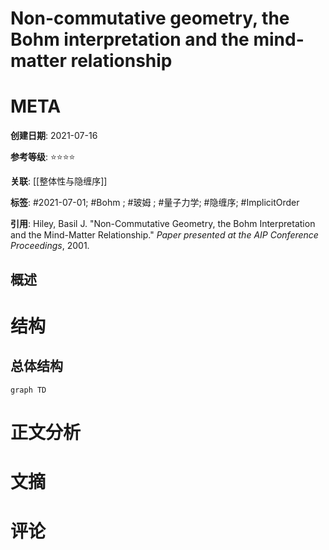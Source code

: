 # Non-commutative geometry, the Bohm interpretation and the mind-matter relationship

# META

**创建日期**: 2021-07-16

**参考等级**: ⭐⭐⭐⭐

**关联**: [[整体性与隐缠序]]

**标签**: #2021-07-01; #Bohm ; #玻姆 ; #量子力学; #隐缠序; #ImplicitOrder

**引用**: Hiley, Basil J. "Non-Commutative Geometry, the Bohm Interpretation and the Mind-Matter Relationship." *Paper presented at the AIP Conference Proceedings*, 2001.

## 概述


# 结构

## 总体结构

```mermaid
graph TD

```

# 正文分析

# 文摘

# 评论

